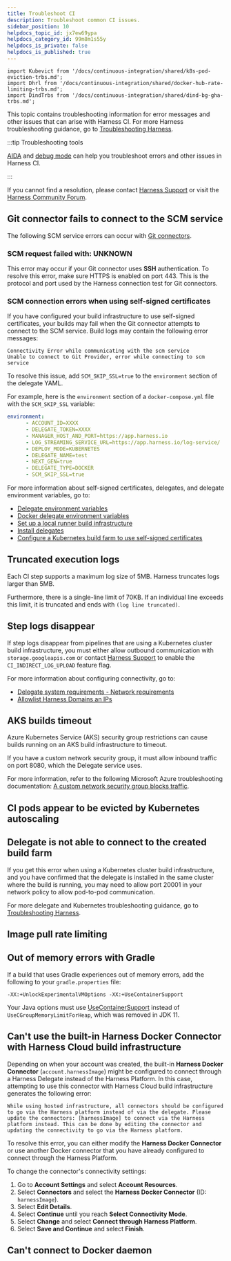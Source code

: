 ```yaml
---
title: Troubleshoot CI
description: Troubleshoot common CI issues.
sidebar_position: 10
helpdocs_topic_id: jx7ew69ypa
helpdocs_category_id: 99m8m1s55y
helpdocs_is_private: false
helpdocs_is_published: true
---
```


```mdx-code-block
import Kubevict from '/docs/continuous-integration/shared/k8s-pod-eviction-trbs.md';
import Dhrl from '/docs/continuous-integration/shared/docker-hub-rate-limiting-trbs.md';
import DindTrbs from '/docs/continuous-integration/shared/dind-bg-gha-trbs.md';
```

This topic contains troubleshooting information for error messages and other issues that can arise with Harness CI. For more Harness troubleshooting guidance, go to [Troubleshooting Harness](/docs/troubleshooting/troubleshooting-nextgen).

:::tip Troubleshooting tools

[AIDA](./aida.md) and [debug mode](/docs/continuous-integration/troubleshoot-ci/debug-mode.md) can help you troubleshoot errors and other issues in Harness CI.

:::

If you cannot find a resolution, please contact [Harness Support](mailto:support@harness.io) or visit the [Harness Community Forum](https://community.harness.io/).

## Git connector fails to connect to the SCM service

The following SCM service errors can occur with [Git connectors](/docs/platform/connectors/code-repositories/ref-source-repo-provider/git-connector-settings-reference).

### SCM request failed with: UNKNOWN

This error may occur if your Git connector uses **SSH** authentication. To resolve this error, make sure HTTPS is enabled on port 443. This is the protocol and port used by the Harness connection test for Git connectors.

### SCM connection errors when using self-signed certificates

If you have configured your build infrastructure to use self-signed certificates, your builds may fail when the Git connector attempts to connect to the SCM service. Build logs may contain the following error messages:

```
Connectivity Error while communicating with the scm service
Unable to connect to Git Provider, error while connecting to scm service
```

To resolve this issue, add `SCM_SKIP_SSL=true` to the `environment` section of the delegate YAML.

For example, here is the `environment` section of a `docker-compose.yml` file with the `SCM_SKIP_SSL` variable:

```yaml
environment:
      - ACCOUNT_ID=XXXX
      - DELEGATE_TOKEN=XXXX
      - MANAGER_HOST_AND_PORT=https://app.harness.io
      - LOG_STREAMING_SERVICE_URL=https://app.harness.io/log-service/
      - DEPLOY_MODE=KUBERNETES
      - DELEGATE_NAME=test
      - NEXT_GEN=true
      - DELEGATE_TYPE=DOCKER
      - SCM_SKIP_SSL=true
```

For more information about self-signed certificates, delegates, and delegate environment variables, go to:

* [Delegate environment variables](/docs/platform/delegates/delegate-reference/delegate-environment-variables.md)
* [Docker delegate environment variables](/docs/platform/delegates/delegate-reference/docker-delegate-environment-variables.md)
* [Set up a local runner build infrastructure](/docs/continuous-integration/use-ci/set-up-build-infrastructure/define-a-docker-build-infrastructure.md)
* [Install delegates](/docs/category/install-delegates)
* [Configure a Kubernetes build farm to use self-signed certificates](/docs/continuous-integration/use-ci/set-up-build-infrastructure/k8s-build-infrastructure/configure-a-kubernetes-build-farm-to-use-self-signed-certificates.md)

## Truncated execution logs

Each CI step supports a maximum log size of 5MB. Harness truncates logs larger than 5MB.

Furthermore, there is a single-line limit of 70KB. If an individual line exceeds this limit, it is truncated and ends with `(log line truncated)`.

## Step logs disappear

If step logs disappear from pipelines that are using a Kubernetes cluster build infrastructure, you must either allow outbound communication with `storage.googleapis.com` or contact [Harness Support](mailto:support@harness.io) to enable the `CI_INDIRECT_LOG_UPLOAD` feature flag.

For more information about configuring connectivity, go to:

* [Delegate system requirements - Network requirements](/docs/platform/delegates/delegate-concepts/delegate-requirements/#network-requirements)
* [Allowlist Harness Domains an IPs](/docs/platform/References/allowlist-harness-domains-and-ips)

## AKS builds timeout

Azure Kubernetes Service (AKS) security group restrictions can cause builds running on an AKS build infrastructure to timeout.

If you have a custom network security group, it must allow inbound traffic on port 8080, which the Delegate service uses.

For more information, refer to the following Microsoft Azure troubleshooting documentation: [A custom network security group blocks traffic](https://learn.microsoft.com/en-us/troubleshoot/azure/azure-kubernetes/custom-nsg-blocks-traffic).

## CI pods appear to be evicted by Kubernetes autoscaling

<Kubevict />

## Delegate is not able to connect to the created build farm

If you get this error when using a Kubernetes cluster build infrastructure, and you have confirmed that the delegate is installed in the same cluster where the build is running, you may need to allow port 20001 in your network policy to allow pod-to-pod communication.

For more delegate and Kubernetes troubleshooting guidance, go to [Troubleshooting Harness](/docs/troubleshooting/troubleshooting-nextgen).

## Image pull rate limiting

<Dhrl />

## Out of memory errors with Gradle

If a build that uses Gradle experiences out of memory errors, add the following to your `gradle.properties` file:

```
-XX:+UnlockExperimentalVMOptions -XX:+UseContainerSupport
```

Your Java options must use [UseContainerSupport](https://eclipse.dev/openj9/docs/xxusecontainersupport/) instead of `UseCGroupMemoryLimitForHeap`, which was removed in JDK 11.

## Can't use the built-in Harness Docker Connector with Harness Cloud build infrastructure

Depending on when your account was created, the built-in **Harness Docker Connector** (`account.harnessImage`) might be configured to connect through a Harness Delegate instead of the Harness Platform. In this case, attempting to use this connector with Harness Cloud build infrastructure generates the following error:

```
While using hosted infrastructure, all connectors should be configured to go via the Harness platform instead of via the delegate. Please update the connectors: [harnessImage] to connect via the Harness platform instead. This can be done by editing the connector and updating the connectivity to go via the Harness platform.
```

To resolve this error, you can either modify the **Harness Docker Connector** or use another Docker connector that you have already configured to connect through the Harness Platform.

To change the connector's connectivity settings:

1. Go to **Account Settings** and select **Account Resources**.
2. Select **Connectors** and select the **Harness Docker Connector** (ID: `harnessImage`).
3. Select **Edit Details**.
4. Select **Continue** until you reach **Select Connectivity Mode**.
5. Select **Change** and select **Connect through Harness Platform**.
6. Select **Save and Continue** and select **Finish**.

## Can't connect to Docker daemon

<DindTrbs />
